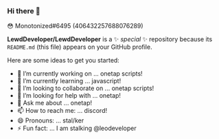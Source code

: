 ### Hi there 👋
😳 Monotonized#6495 (406432257688076289)


**LewdDeveloper/LewdDeveloper** is a ✨ _special_ ✨ repository because its `README.md` (this file) appears on your GitHub profile.

Here are some ideas to get you started:

- 🔭 I’m currently working on ... onetap scripts!
- 🌱 I’m currently learning ... javascript!
- 👯 I’m looking to collaborate on ... onetap scripts!
- 🤔 I’m looking for help with ... onetap!
- 💬 Ask me about ... onetap!
- 📫 How to reach me: ... discord!
- 😄 Pronouns: ... stal/ker
- ⚡ Fun fact: ... I am stalking @leodeveloper
